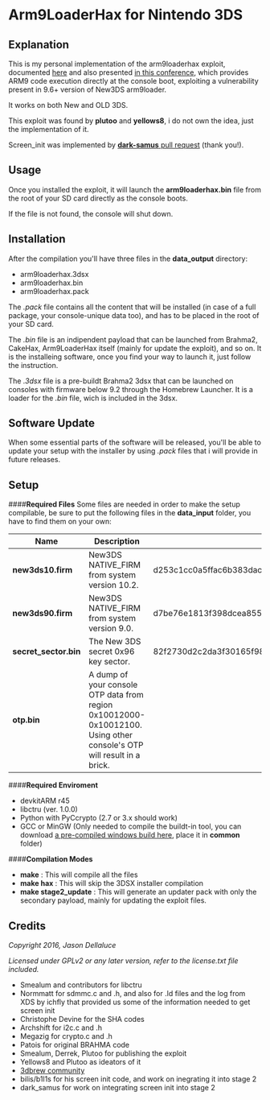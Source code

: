 # Arm9LoaderHax for Nintendo 3DS

## Explanation

This is my personal implementation of the arm9loaderhax exploit, documented [here](http://3dbrew.org/wiki/3DS_System_Flaws) and also presented [in this conference](https://media.ccc.de/v/32c3-7240-console_hacking), which provides ARM9 code execution directly at the console boot, exploiting a vulnerability present in 9.6+ version of New3DS arm9loader.

It works on both New and OLD 3DS.

This exploit was found by **plutoo** and **yellows8**, i do not own the idea, just the implementation of it.

Screen_init was implemented by [**dark-samus** pull request](https://github.com/delebile/arm9loaderhax/pull/9) (thank you!).

## Usage

Once you installed the exploit, it will launch the **arm9loaderhax.bin** file from the root of your SD card directly as the console boots.

If the file is not found, the console will shut down.


## Installation

After the compilation you'll have three files in the **data_output** directory:

* arm9loaderhax.3dsx
* arm9loaderhax.bin
* arm9loaderhax.pack

The *.pack* file contains all the content that will be installed (in case of a full package, your console-unique data too), and has to be placed in the root of your SD card.

The *.bin* file is an indipendent payload that can be launched from Brahma2, CakeHax, Arm9LoaderHax itself (mainly for update the exploit), and so on.
It is the installeing software, once you find your way to launch it, just follow the instruction.

The *.3dsx* file is a pre-buildt Brahma2 3dsx that can be launched on consoles with firmware below 9.2 through the Homebrew Launcher.
It is a loader for the *.bin* file, wich is included in the 3dsx.

## Software Update

When some essential parts of the software will be released, you'll be able to update your setup with the installer by using  *.pack* files that i will provide in future releases.


## Setup
####**Required Files**
Some files are needed in order to make the setup compilable, be sure to put the following files in the **data_input** folder, you have to find them on your own:

| Name          | Description           | SHA-256  |
| ------------- |---------------| ------|
| **new3ds10.firm**| New3DS NATIVE_FIRM from system version 10.2.| d253c1cc0a5ffac6b383dac1827cfb3b2d3d566c6a1a8e5254e389c2950623e5 |
| **new3ds90.firm**|New3DS NATIVE_FIRM from system version 9.0.|d7be76e1813f398dcea85572d0c058f7954761a1d5ea03b5eb5047ac63ac5d6b |
|**secret_sector.bin**|The New 3DS secret 0x96 key sector.|    82f2730d2c2da3f30165f987fdccac5cbab24b4e5f65c981cd7be6f438e6d9d3 |
|**otp.bin**|A dump of your console OTP data from region 0x10012000-0x10012100. Using other console's OTP will result in a brick.|     |

####**Required Enviroment**

* devkitARM r45
* libctru (ver. 1.0.0)
* Python with PyCcrypto (2.7 or 3.x should work)
* GCC or MinGW (Only needed to compile the buildt-in tool, you can download [a pre-compiled windows build here](https://mega.nz/#!j0RkxLjb!4Am-3yDAR9g4VDxY93pWhXVYNDiylSW1cKJntOLfDWU), place it in **common** folder)

####**Compilation Modes**

* **make** : This will compile all the files
* **make hax** : This will skip the 3DSX installer compilation
* **make stage2_update** : This will generate an updater pack with only the secondary payload, mainly for updating the exploit files.

## Credits

*Copyright 2016, Jason Dellaluce*


*Licensed under GPLv2 or any later version, refer to the license.txt file included.*

* Smealum and contributors for libctru
* Normmatt for sdmmc.c and .h, and also for .ld files and the log from XDS by ichfly that provided us some of the information needed to get screen init
* Christophe Devine for the SHA codes
* Archshift for i2c.c and .h
* Megazig for crypto.c and .h
* Patois for original BRAHMA code
* Smealum, Derrek, Plutoo for publishing the exploit
* Yellows8 and Plutoo as ideators of it
* [3dbrew community](http://3dbrew.org/)
* bilis/b1l1s for his screen init code, and work on inegrating it into stage 2
* dark_samus for work on integrating screen init into stage 2
